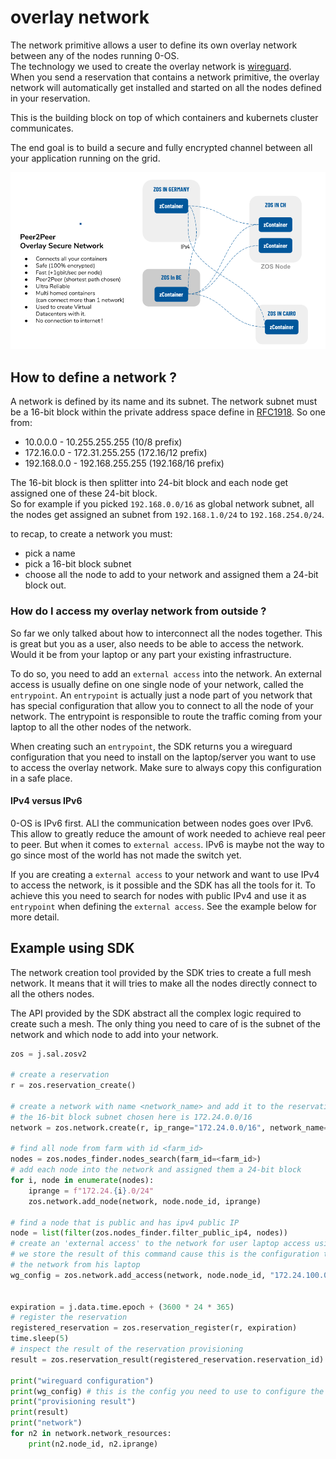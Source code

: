 # overlay network

The network primitive allows a user to define its own overlay network between any of the nodes running 0-OS.  
The technology we used to create the overlay network is [wireguard](https://www.wireguard.com/).  
When you send a reservation that contains a network primitive, the overlay network will automatically get installed and started on all the nodes defined in your reservation.

This is the building block on top of which containers and kubernets cluster communicates.

The end goal is to build a secure and fully encrypted channel between all your application running on the grid.

![network](img/network2.png)

## How to define a network ?

A network is defined by its name and its subnet. 
The network subnet must be a 16-bit block within the private address space define in [RFC1918](https://tools.ietf.org/html/rfc1918). So one from:

- 10.0.0.0        -   10.255.255.255  (10/8 prefix)
- 172.16.0.0      -   172.31.255.255  (172.16/12 prefix)
- 192.168.0.0     -   192.168.255.255 (192.168/16 prefix)

The 16-bit block is then splitter into 24-bit block and each node get assigned one of these 24-bit block.  
So for example if you picked `192.168.0.0/16` as global network subnet, all the nodes get assigned an subnet from `192.168.1.0/24` to `192.168.254.0/24`.

to recap, to create a network you must:

- pick a name
- pick a 16-bit block subnet
- choose all the node to add to your network and assigned them a 24-bit block out.

### How do I access my overlay network from outside ?

So far we only talked about how to interconnect all the nodes together. This is great but you as a user, also needs to be able to access the network. Would it be from your laptop or any part your existing infrastructure.

To do so, you need to add an `external access` into the network. An external access is usually define on one single node of your network, called the `entrypoint`.
An `entrypoint` is actually just a node part of you network that has special configuration that allow you to connect to all the node of your network. The entrypoint is responsible to route the traffic coming from your laptop to all the other nodes of the network.

When creating such an `entrypoint`, the SDK returns you a wireguard configuration that you need to install on the laptop/server you want to use to access the overlay network. Make sure to always copy this configuration in a safe place.

#### IPv4 versus IPv6

0-OS is IPv6 first. ALl the communication between nodes goes over IPv6. This allow to greatly reduce the amount of work needed to achieve real peer to peer.
But when it comes to `external access`. IPv6 is maybe not the way to go since most of the world has not made the switch yet.

If you are creating a `external access` to your network and want to use IPv4 to access the network, is it possible and the SDK has all the tools for it.
To achieve this you need to search for nodes with public IPv4 and use it as `entrypoint` when defining the `external access`. See the example below for more detail.

## Example using SDK

The network creation tool provided by the SDK tries to create a full mesh network. It means that it will tries to make all the nodes directly connect to all the others nodes.

The API provided by the SDK abstract all the complex logic required to create such a mesh. The only thing you need to care of is the subnet of the network and which node to add into your network. 

```python
zos = j.sal.zosv2

# create a reservation
r = zos.reservation_create()

# create a network with name <network_name> and add it to the reservation
# the 16-bit block subnet chosen here is 172.24.0.0/16
network = zos.network.create(r, ip_range="172.24.0.0/16", network_name="<network_name>")

# find all node from farm with id <farm_id>
nodes = zos.nodes_finder.nodes_search(farm_id=<farm_id>)
# add each node into the network and assigned them a 24-bit block
for i, node in enumerate(nodes):
    iprange = f"172.24.{i}.0/24"
    zos.network.add_node(network, node.node_id, iprange)

# find a node that is public and has ipv4 public IP
node = list(filter(zos.nodes_finder.filter_public_ip4, nodes))
# create an 'external access' to the network for user laptop access using the public node as entrypoint
# we store the result of this command cause this is the configuration the user has to use to connect to
# the network from his laptop
wg_config = zos.network.add_access(network, node.node_id, "172.24.100.0/24", ipv4=True)


expiration = j.data.time.epoch + (3600 * 24 * 365)
# register the reservation
registered_reservation = zos.reservation_register(r, expiration)
time.sleep(5)
# inspect the result of the reservation provisioning
result = zos.reservation_result(registered_reservation.reservation_id)

print("wireguard configuration")
print(wg_config) # this is the config you need to use to configure the wireguard of your laptop
print("provisioning result")
print(result)
print("network")
for n2 in network.network_resources:
    print(n2.node_id, n2.iprange)
```